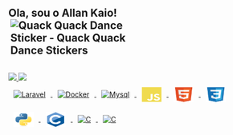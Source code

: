 ## Ola, sou o Allan Kaio! <img align="center" src="https://media.tenor.com/stiDFtMrzPkAAAAi/quack-quack-dance.gif" width="30" height="35" alt="Quack Quack Dance Sticker - Quack Quack Dance Stickers" style="max-width: 294px; background-color: unset; margin-left: 4px; margin-bottom: 14px"> 
  <div align="center" style="display: inline-block">
    <a href="https://github.com/AllanKaio21">
    <img height="180em" src="https://github-readme-stats.vercel.app/api?username=AllanKaio21&show_icons=true&theme=maroongold&include_all_commits=true&count_private=true"/>
    <img height="180em" src="https://github-readme-stats.vercel.app/api/top-langs/?username=AllanKaio21&layout=compact&langs_count=7&theme=maroongold"/>
  </div>
  <div style="display: inline_block">
    <img style="margin: 10px;" align="center" alt="Laravel" height="80" width="80" src="https://cdn.jsdelivr.net/gh/devicons/devicon@latest/icons/laravel/laravel-original-wordmark.svg"/>
    <img style="margin: 10px;" align="center" alt="Docker" height="40" width="40" src="https://cdn.jsdelivr.net/gh/devicons/devicon@latest/icons/docker/docker-plain-wordmark.svg"/>
    <img style="margin: 10px;" align="center" alt="Mysql" height="60" width="60" src="https://cdn.jsdelivr.net/gh/devicons/devicon@latest/icons/mysql/mysql-plain-wordmark.svg"/>
    <img style="margin: 10px;" align="center" alt="JavaScript" height="30" width="40" src="https://raw.githubusercontent.com/devicons/devicon/master/icons/javascript/javascript-plain.svg"/>
    <img style="margin: 10px;" align="center" alt="HTML" height="30" width="40" src="https://raw.githubusercontent.com/devicons/devicon/master/icons/html5/html5-original.svg"/>
    <img style="margin: 10px;" align="center" alt="CSS" height="30" width="40" src="https://raw.githubusercontent.com/devicons/devicon/master/icons/css3/css3-original.svg"/>
    <img style="margin: 10px;" align="center" alt="Python" height="30" width="40" src="https://raw.githubusercontent.com/devicons/devicon/master/icons/python/python-original.svg"/>
    <img style="margin: 10px;" align="center" alt="C" height="30" width="40" src="https://raw.githubusercontent.com/devicons/devicon/master/icons/c/c-original.svg"/>
    <img style="margin: 10px;" align="center" alt="C" height="30" width="40" src="https://cdn.jsdelivr.net/gh/devicons/devicon/icons/cplusplus/cplusplus-original.svg"/>
    <img style="margin: 10px;" align="center" alt="C" height="30" width="40" src="https://cdn.jsdelivr.net/gh/devicons/devicon/icons/php/php-plain.svg"/>
  </div>
